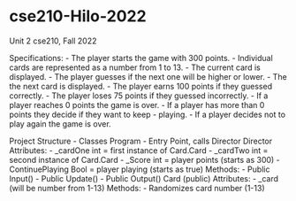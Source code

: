 # cse210-Hilo-2022
Unit 2 cse210, Fall 2022

Specifications: 
    - The player starts the game with 300 points.
    - Individual cards are represented as a number from 1 to 13.
    - The current card is displayed.
    - The player guesses if the next one will be higher or lower.
    - The the next card is displayed.
    - The player earns 100 points if they guessed correctly.
    - The player loses 75 points if they guessed incorrectly.
    - If a player reaches 0 points the game is over.
    - If a player has more than 0 points they decide if they want to keep     - playing.
    - If a player decides not to play again the game is over.

Project Structure - Classes
    Program - Entry Point, calls Director
    Director 
        Attributes:
        - _cardOne int = first instance of Card.Card
        - _cardTwo int = second instance of Card.Card
        - _Score int = player points (starts as 300)
        - ContinuePlaying Bool =  player playing (starts as true)
        Methods:
        - Public Input()
        - Public Update()
        - Public Output()
    Card (public)
        Attributes:
        - _card (will be number from 1-13)
        Methods:
        - Randomizes card number (1-13)